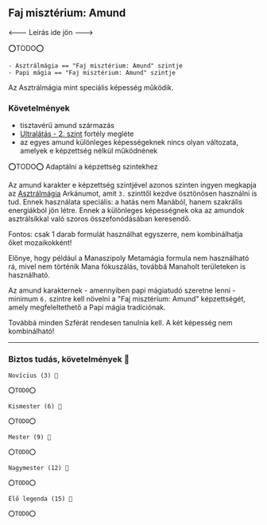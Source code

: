 ## Faj misztérium: Amund

<--- Leírás ide jön --->

⭕TODO⭕

```
- Asztrálmágia == "Faj misztérium: Amund" szintje
- Papi mágia == "Faj misztérium: Amund" szintje
```

Az Asztrálmágia mint speciális képesség működik.

### Követelmények

- tisztavérű amund származás
- [Ultralátás - 2. szint](../fortelyok.erzekek/ultralatas.md) fortély megléte
- az egyes amund különleges képességeknek nincs olyan változata, amelyek e képzettség nélkül működnének

⭕TODO⭕ Adaptálni a képzettség szintekhez

Az amund karakter e képzettség szintjével azonos szinten ingyen megkapja az [Asztrálmágia](../kepzettsegek.primer.arkanumok/asztralmagia.md) Arkánumot, amit `3.` szinttől kezdve ösztönösen használni is tud. Ennek használata speciális: a hatás nem Manából, hanem szakrális energiákból jön létre. Ennek a különleges képességnek oka az amundok asztrálsíkkal való szoros összefonódásában keresendő.

Fontos: csak 1 darab formulát használhat egyszerre, nem kombinálhatja őket mozaikokként!

Előnye, hogy például a Manaszipoly Metamágia formula nem használható rá, mivel nem történik Mana fókuszálás, továbbá Manaholt területeken is használható.

Az amund karakternek - amennyiben papi mágiatudó szeretne lenni - minimum `6.` szintre kell növelni a "Faj misztérium: Amund" képzettségét, amely megfeleltethető a Papi mágia tradíciónak.

Továbbá minden Szférát rendesen tanulnia kell. A két képesség nem kombinálható!

---
### Biztos tudás, követelmények 📖

```
Novícius (3) 📖

⭕TODO⭕
```

```
Kismester (6) 📖

⭕TODO⭕
```

```
Mester (9) 📖

⭕TODO⭕
```

```
Nagymester (12) 📖

⭕TODO⭕
```

```
Élő legenda (15) 📖

⭕TODO⭕
```
